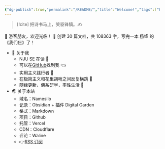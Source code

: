 ```yaml
---
{"dg-publish":true,"permalink":"/README/","title":"Welcome!","tags":["home","gardenEntry"],"noteIcon":"1","created":"2023-07-14T17:22:00.770+08:00","updated":"2023-09-16T15:42:31.511+08:00"}
---
```



> [!cite] 把诗书马上，笑驱锋镝。✍️

👋 游客朋友，欢迎光临！
👏 创建 30 篇文档，共 108363 字，写完一本 杨绛 的《我们仨》了！


- 🤔 关于我
  - NJU SE 在读 📖
  - 可以在[GitHub](https://github.com/XR-Y)找到我 👈
  - 实用主义践行者 🙌
  - 在极简主义和花里胡哨之间反复横跳 🤹
  - 随缘更新，佛系研学，率性生活 🎉
- 🌏 关于本站
  - 域名：Namesilo
  - 记录：Obsidian + 插件 Digital Garden
  - 格式：Markdown
  - 项目：Github
  - 托管：Vercel
  - CDN：Cloudflare
  - 评论：Waline
  - 👉[RSS 订阅](https://xryu.top/feed.xml)
